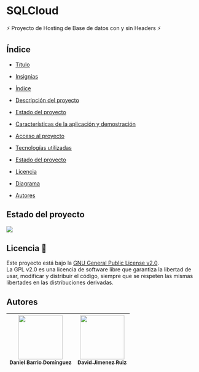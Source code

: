 # SQLCloud
:zap: Proyecto de Hosting de Base de datos con y sin Headers :zap:




## Índice

* [Título](#Proyecto-ASIR)

* [Insignias](#insignias)

* [Índice](#Índice)

* [Descripción del proyecto](#descripción-del-proyecto)

* [Estado del proyecto](#Estado-del-proyecto)

* [Características de la aplicación y demostración](#Características-de-la-aplicación-y-demostración)

* [Acceso al proyecto](#acceso-proyecto)

* [Tecnologías utilizadas](#tecnologías-utilizadas)

* [Estado del proyecto](#Estado-del-proyecto)

* [Licencia](https://github.com/DanieBarrio/ProyectoASIRTFG/blob/main/LICENSE)

* [Diagrama](#conclusión)

* [Autores](#Autores)

## Estado del proyecto

<p align="left">
  <img src="https://img.shields.io/badge/STATUS-EMPEZANDO-yellow">
</p>

## Licencia 📜

Este proyecto está bajo la [GNU General Public License v2.0](https://github.com/DanieBarrio/ProyectoASIRTFG/blob/main/LICENSE).  
La GPL v2.0 es una licencia de software libre que garantiza la libertad de usar, modificar y distribuir el código, siempre que se respeten las mismas libertades en las distribuciones derivadas.

## Autores

| <div align="center"><a href="https://github.com/DanieBarrio"><img src="https://avatars.githubusercontent.com/u/145673109?v=4" width="115"/><br><sub><strong>Daniel Barrio Domínguez</strong></sub></a></div> | <div align="center"><a href="https://github.com/Davidjimenez05"><img src="https://avatars.githubusercontent.com/u/145720278?v=4" width="115"/><br><sub><strong>David Jimenez Ruiz</strong></sub></a></div> |
|:-----------------------------------------------------------------------------------------------------------------------------------------------------------:|:---------------------------------------------------------------------------------------------------------------------------------------------------------:|
